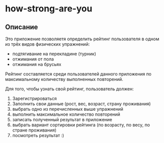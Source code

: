 # how-strong-are-you

## Описание

Это приложение позволяетя определить рейтинг пользователя в одном из трёх видов физических упражнений:

- подтягивание на перекладине (турник)
- отжимания от пола
- отжимания на брусьях

Рейтинг составляется среди пользователей данного приложения по максимальному количеству выполненных повторений.

Для того, чтобы узнать свой рейтинг, пользователь должен:

1. Зарегистрироваться
2. Заполнить свои данные (рост, вес, возраст, страну проживания)
3. выбрать одно из перечисленных выше упражнений
4. выполнить максимальное количество повторений
5. записать полученный результат в приложение
6. выбрать вариант сортировки рейтинга (по возрасту, по весу, по стране проживания)
7. посмотреть результат :)
